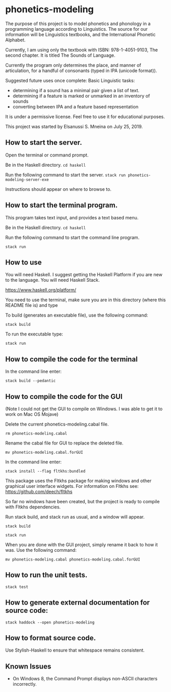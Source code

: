 # phonetics-modeling

The purpose of this project is to model phonetics and phonology in a programming
language according to Linguistics. The source for our information
will be Linguistics textbooks,
and the International Phonetic Alphabet.

Currently, I am using only the textbook with ISBN: 978-1-4051-9103, The
second chapter. It is titled The Sounds of Language.

Currently the program only determines the place, and manner of articulation,
for a handful of consonants (typed in IPA (unicode format)).

Suggested future uses once complete:
Basic Linguistic tasks:
  - determining if a sound has a minimal pair given a list of text.
  - determining if a feature is marked or unmarked in an inventory of sounds
  - converting between IPA and a feature based representation

It is under a permissive license.
Feel free to use it for educational purposes.

This project was started by Elsanussi S. Mneina on July 25, 2019.

## How to start the server.
Open the terminal or command prompt.

Be in the Haskell directory.
`cd haskell`

Run the following command to start the server.
`stack run phonetics-modeling-server-exe`

Instructions should appear on where to browse to.

## How to start the terminal program.
This program takes text input, and provides 
a text based menu.

Be in the Haskell directory.
`cd haskell`

Run the following command to start the command line
program.

`stack run`


## How to use
You will need Haskell. I suggest getting the Haskell Platform if you are
new to the language. You will need Haskell Stack.

https://www.haskell.org/platform/



You need to use the terminal, make sure you are in this
directory (where this README file is)  and type

To build (generates an executable file), use the following command:

`stack build`

To run the executable type:

`stack run`


## How to compile the code for the terminal

In the command line enter:

`stack build --pedantic`

## How to compile the code for the GUI
(Note I could not get the GUI to compile on Windows.
I was able to get it to work on Mac OS Mojave)

Delete the current phonetics-modeling.cabal file.

`rm phonetics-modeling.cabal`

Rename the cabal file for GUI to replace the deleted file.

`mv phonetics-modeling.cabal.forGUI`

In the command line enter:

`stack install --flag fltkhs:bundled`

This package uses the Fltkhs package for
making windows and other graphical user
interface widgets. For information
on Fltkhs see: https://github.com/deech/fltkhs

So far no windows have been created, but the 
project is ready to compile with Fltkhs
dependencies.

Run stack build, and stack run as usual, and a window will appear.

`stack build`

`stack run`


When you are done with the GUI project,
simply rename it back to how it was. Use
the following command:

`mv phonetics-modeling.cabal phonetics-modeling.cabal.forGUI`

## How to run the unit tests.
`stack test`


## How to generate external documentation for source code:

`stack haddock --open phonetics-modeling`

## How to format source code.
Use Stylish-Haskell to ensure that whitespace remains consistent.



## Known Issues
- On Windows 8, the Command Prompt displays non-ASCII characters incorrectly.
